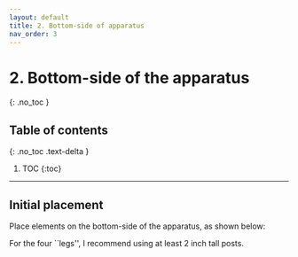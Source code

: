 ```yaml
---
layout: default
title: 2. Bottom-side of apparatus
nav_order: 3
---
```


# 2. Bottom-side of the apparatus
{: .no_toc }

## Table of contents
{: .no_toc .text-delta }

1. TOC
{:toc}

---

## Initial placement

Place elements on the bottom-side of the apparatus, as shown below:

For the four ``legs'', I recommend using at least 2 inch tall posts.
